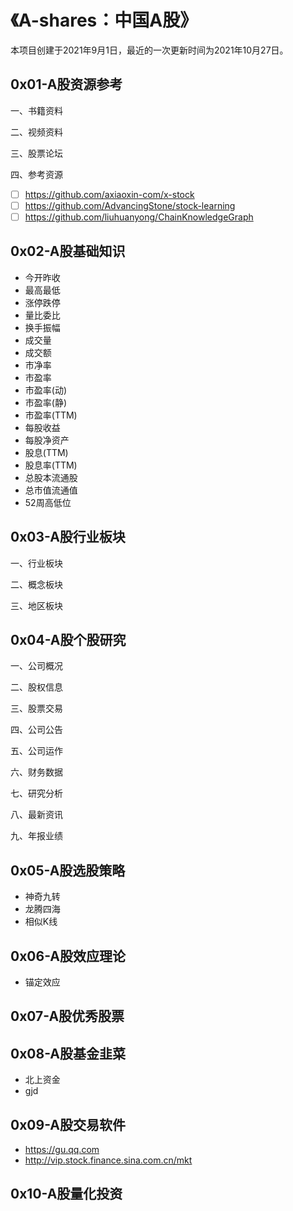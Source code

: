 # 《A-shares：中国A股》

本项目创建于2021年9月1日，最近的一次更新时间为2021年10月27日。

## 0x01-A股资源参考

一、书籍资料

二、视频资料

三、股票论坛

四、参考资源
- [ ] https://github.com/axiaoxin-com/x-stock
- [ ] https://github.com/AdvancingStone/stock-learning
- [ ] https://github.com/liuhuanyong/ChainKnowledgeGraph

## 0x02-A股基础知识

- 今开昨收
- 最高最低
- 涨停跌停
- 量比委比
- 换手振幅
- 成交量
- 成交额
- 市净率
- 市盈率
- 市盈率(动)
- 市盈率(静)
- 市盈率(TTM)
- 每股收益
- 每股净资产
- 股息(TTM)
- 股息率(TTM)
- 总股本流通股
- 总市值流通值
- 52周高低位

## 0x03-A股行业板块

一、行业板块

二、概念板块

三、地区板块

## 0x04-A股个股研究

一、公司概况

二、股权信息

三、股票交易

四、公司公告

五、公司运作

六、财务数据

七、研究分析

八、最新资讯

九、年报业绩

## 0x05-A股选股策略

- 神奇九转
- 龙腾四海
- 相似K线

## 0x06-A股效应理论

- 锚定效应

## 0x07-A股优秀股票

## 0x08-A股基金韭菜

- 北上资金
- gjd

## 0x09-A股交易软件

- https://gu.qq.com
- http://vip.stock.finance.sina.com.cn/mkt

## 0x10-A股量化投资